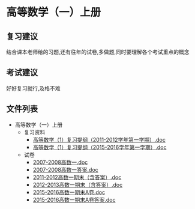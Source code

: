 # 高等数学（一）上册

## 复习建议

结合课本老师给的习题,还有往年的试卷,多做题,同时要理解各个考试重点的概念

## 考试建议

好好复习就行,及格不难

## 文件列表

- 高等数学（一）上册
    - 复习资料
        - [高等数学（1）复习提纲（2011-2012学年第一学期）.doc](https://github.com/OpenWyu/wyu-courses-lib/raw/master/高等数学（一）上册/复习资料/高等数学（1）复习提纲（2011-2012学年第一学期）.doc)
        - [高等数学（1）复习提纲（2015-2016学年第一学期）.doc](https://github.com/OpenWyu/wyu-courses-lib/raw/master/高等数学（一）上册/复习资料/高等数学（1）复习提纲（2015-2016学年第一学期）.doc)
    - 试卷
        - [2007-2008高数一.doc](https://github.com/OpenWyu/wyu-courses-lib/raw/master/高等数学（一）上册/试卷/2007-2008高数一.doc)
        - [2007-2008高数一答案.doc](https://github.com/OpenWyu/wyu-courses-lib/raw/master/高等数学（一）上册/试卷/2007-2008高数一答案.doc)
        - [2011-2012高数一期末（含答案）.doc](https://github.com/OpenWyu/wyu-courses-lib/raw/master/高等数学（一）上册/试卷/2011-2012高数一期末（含答案）.doc)
        - [2012-2013高数一期末（含答案）.doc](https://github.com/OpenWyu/wyu-courses-lib/raw/master/高等数学（一）上册/试卷/2012-2013高数一期末（含答案）.doc)
        - [2015-2016高数一期末A卷.doc](https://github.com/OpenWyu/wyu-courses-lib/raw/master/高等数学（一）上册/试卷/2015-2016高数一期末A卷.doc)
        - [2015-2016高数一期末A卷答案.doc](https://github.com/OpenWyu/wyu-courses-lib/raw/master/高等数学（一）上册/试卷/2015-2016高数一期末A卷答案.doc)
